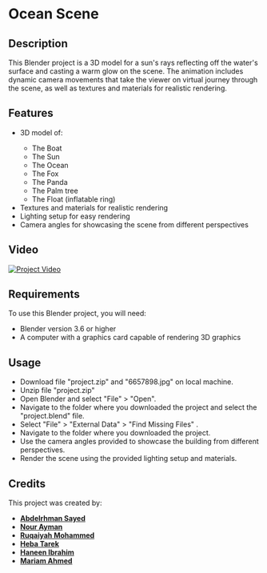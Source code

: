 # Ocean Scene
## Description
This Blender project is a 3D model for a sun's rays reflecting off the water's surface and casting a warm glow on the scene.
The animation includes dynamic camera movements that take the viewer on virtual journey through the scene,  as well as textures and materials for realistic rendering.

## Features
<ul>
  <li>3D model of:</li>
    <ul>
      <li>The Boat</li>
      <li>The Sun</li>
      <li>The Ocean</li>
      <li>The Fox</li>
      <li>The Panda</li>
      <li>The Palm tree</li>
      <li>The Float (inflatable ring)</li>
    </ul>
  </li>
  <li>Textures and materials for realistic rendering</li>
  <li>Lighting setup for easy rendering</li>
  <li>Camera angles for showcasing the scene from different perspectives</li>
</ul>

## Video

[![Project Video](https://img.youtube.com/vi/VIDEO_ID_HERE/0.jpg)]([https://youtu.be/4SuKPg8XxyQ])

## Requirements
To use this Blender project, you will need:
<ul>
 <li>Blender version 3.6 or higher</li>
 <li>A computer with a graphics card capable of rendering 3D graphics</li>
</ul>

## Usage
<ul>
 <li>Download file "project.zip" and "6657898.jpg" on local machine.</li>
 <li>Unzip file "project.zip"</li> 
 <li>Open Blender and select "File" > "Open".</li>
 <li>Navigate to the folder where you downloaded the project and select the "project.blend" file.</li>
 <li>Select "File" > "External Data" > "Find Missing Files" .</li>
 <li>Navigate to the folder where you downloaded the project.</li>
 <li>Use the camera angles provided to showcase the building from different perspectives.</li>
 <li>Render the scene using the provided lighting setup and materials.</li>
</ul>

## Credits
This project was created by:
- [**Abdelrhman Sayed**](https://github.com/Abdelrhman-Sayed70)
- [**Nour Ayman**](https://github.com/NourAyman10)
- [**Ruqaiyah Mohammed**](https://github.com/25Ruq)
- [**Heba Tarek**](https://github.com/hebatarekkamal) 
- [**Haneen Ibrahim**](https://github.com/HaneenIbrahim2)
- [**Mariam Ahmed**](https://github.com/MariamAhmeddd)

